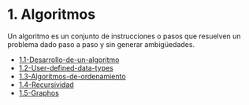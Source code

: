 # 1. Algoritmos

Un algoritmo es un conjunto de instrucciones o pasos que resuelven un
problema dado paso a paso y sin generar ambigüedades.


[comment]:STARTING_GENERATED_TOC

* [1.1-Desarrollo-de-un-algoritmo](<./content/1.1-Desarrollo-de-un-algoritmo.md>)
* [1.2-User-defined-data-types](<./content/1.2-User-defined-data-types.md>)
* [1.3-Algoritmos-de-ordenamiento](<./content/1.3-Algoritmos-de-ordenamiento.md>)
* [1.4-Recursividad](<./content/1.4-Recursividad.md>)
* [1.5-Graphos](<./content/1.5-Graphos.md>)

[comment]:ENDING_GENERATED_TOC
